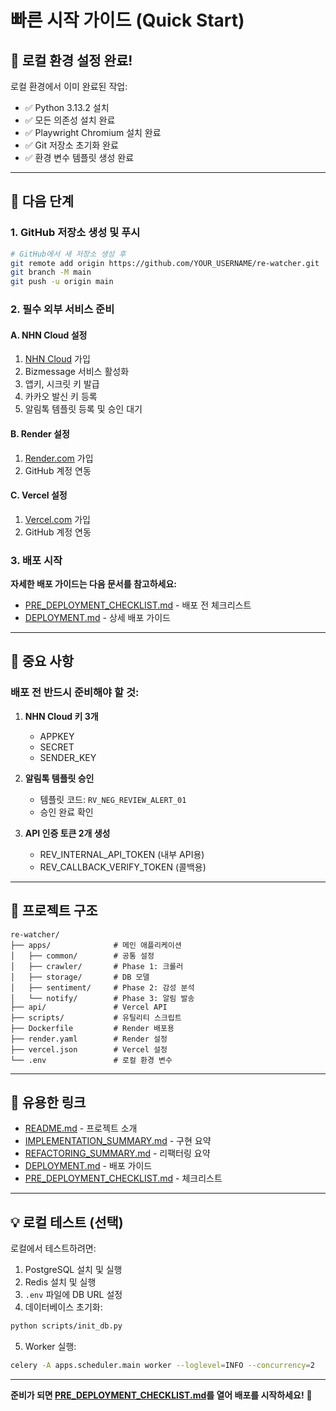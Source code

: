 # 빠른 시작 가이드 (Quick Start)

## 🎯 로컬 환경 설정 완료!

로컬 환경에서 이미 완료된 작업:
- ✅ Python 3.13.2 설치
- ✅ 모든 의존성 설치 완료
- ✅ Playwright Chromium 설치 완료
- ✅ Git 저장소 초기화 완료
- ✅ 환경 변수 템플릿 생성 완료

---

## 📝 다음 단계

### 1. GitHub 저장소 생성 및 푸시

```bash
# GitHub에서 새 저장소 생성 후
git remote add origin https://github.com/YOUR_USERNAME/re-watcher.git
git branch -M main
git push -u origin main
```

### 2. 필수 외부 서비스 준비

#### A. NHN Cloud 설정
1. [NHN Cloud](https://www.nhncloud.com) 가입
2. Bizmessage 서비스 활성화
3. 앱키, 시크릿 키 발급
4. 카카오 발신 키 등록
5. 알림톡 템플릿 등록 및 승인 대기

#### B. Render 설정
1. [Render.com](https://render.com) 가입
2. GitHub 계정 연동

#### C. Vercel 설정
1. [Vercel.com](https://vercel.com) 가입
2. GitHub 계정 연동

### 3. 배포 시작

**자세한 배포 가이드는 다음 문서를 참고하세요:**
- [PRE_DEPLOYMENT_CHECKLIST.md](PRE_DEPLOYMENT_CHECKLIST.md) - 배포 전 체크리스트
- [DEPLOYMENT.md](DEPLOYMENT.md) - 상세 배포 가이드

---

## 🚨 중요 사항

### 배포 전 반드시 준비해야 할 것:

1. **NHN Cloud 키 3개**
   - APPKEY
   - SECRET
   - SENDER_KEY

2. **알림톡 템플릿 승인**
   - 템플릿 코드: `RV_NEG_REVIEW_ALERT_01`
   - 승인 완료 확인

3. **API 인증 토큰 2개 생성**
   - REV_INTERNAL_API_TOKEN (내부 API용)
   - REV_CALLBACK_VERIFY_TOKEN (콜백용)

---

## 📂 프로젝트 구조

```
re-watcher/
├── apps/              # 메인 애플리케이션
│   ├── common/        # 공통 설정
│   ├── crawler/       # Phase 1: 크롤러
│   ├── storage/       # DB 모델
│   ├── sentiment/     # Phase 2: 감성 분석
│   └── notify/        # Phase 3: 알림 발송
├── api/               # Vercel API
├── scripts/           # 유틸리티 스크립트
├── Dockerfile         # Render 배포용
├── render.yaml        # Render 설정
├── vercel.json        # Vercel 설정
└── .env               # 로컬 환경 변수
```

---

## 🔗 유용한 링크

- [README.md](README.md) - 프로젝트 소개
- [IMPLEMENTATION_SUMMARY.md](IMPLEMENTATION_SUMMARY.md) - 구현 요약
- [REFACTORING_SUMMARY.md](REFACTORING_SUMMARY.md) - 리팩터링 요약
- [DEPLOYMENT.md](DEPLOYMENT.md) - 배포 가이드
- [PRE_DEPLOYMENT_CHECKLIST.md](PRE_DEPLOYMENT_CHECKLIST.md) - 체크리스트

---

## 💡 로컬 테스트 (선택)

로컬에서 테스트하려면:

1. PostgreSQL 설치 및 실행
2. Redis 설치 및 실행
3. `.env` 파일에 DB URL 설정
4. 데이터베이스 초기화:
```bash
python scripts/init_db.py
```

5. Worker 실행:
```bash
celery -A apps.scheduler.main worker --loglevel=INFO --concurrency=2
```

---

**준비가 되면 [PRE_DEPLOYMENT_CHECKLIST.md](PRE_DEPLOYMENT_CHECKLIST.md)를 열어 배포를 시작하세요!** 🚀
